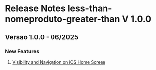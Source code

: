 # Release Notes less-than-nomeproduto-greater-than V 1.0.0

## **Versão 1.0.0 - 06/2025**


### **New Features**

1. [Visibility and Navigation on iOS Home Screen](Visibility-And-Navigation-On-Ios-Home-Screen.md)

